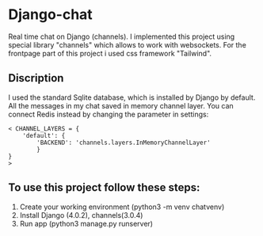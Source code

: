 # Django-chat
Real time chat on Django (channels). I implemented this project using special library "channels" which allows to work with websockets. For the frontpage part of this project i used css framework "Tailwind". 

## Discription

I used the standard Sqlite database, which is installed by Django by default. All the messages in my chat saved in memory channel layer. You can connect Redis instead by changing the parameter in settings:

    < CHANNEL_LAYERS = {
        'default': {
            'BACKEND': 'channels.layers.InMemoryChannelLayer'
            }
    }
    >

## To use this project follow these steps:

  1. Create your working environment (python3 -m venv chatvenv)
  2. Install Django (4.0.2), channels(3.0.4)
  4. Run app (python3 manage.py runserver)

